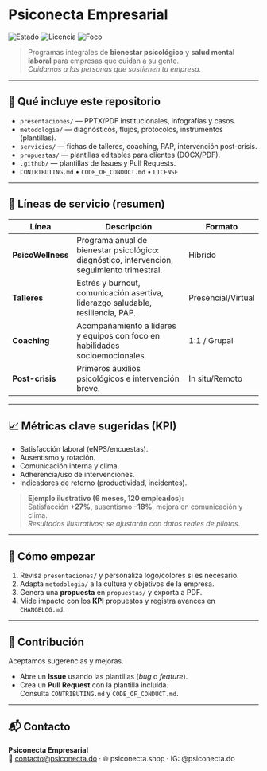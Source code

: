 # Psiconecta Empresarial

![Estado](https://img.shields.io/badge/Estado-Activo-0B7285)
![Licencia](https://img.shields.io/badge/Licencia-MIT-2B8A3E)
![Foco](https://img.shields.io/badge/Foco-Bienestar%20Organizacional-6B705C)

> Programas integrales de **bienestar psicológico** y **salud mental laboral** para empresas que cuidan a su gente.  
> *Cuidamos a las personas que sostienen tu empresa.*

---

## 🧭 Qué incluye este repositorio
- `presentaciones/` — PPTX/PDF institucionales, infografías y casos.
- `metodologia/` — diagnósticos, flujos, protocolos, instrumentos (plantillas).
- `servicios/` — fichas de talleres, coaching, PAP, intervención post-crisis.
- `propuestas/` — plantillas editables para clientes (DOCX/PDF).
- `.github/` — plantillas de Issues y Pull Requests.
- `CONTRIBUTING.md` • `CODE_OF_CONDUCT.md` • `LICENSE`

---

## 🧩 Líneas de servicio (resumen)
| Línea | Descripción | Formato |
|------|-------------|---------|
| **PsicoWellness** | Programa anual de bienestar psicológico: diagnóstico, intervención, seguimiento trimestral. | Híbrido |
| **Talleres** | Estrés y burnout, comunicación asertiva, liderazgo saludable, resiliencia, PAP. | Presencial/Virtual |
| **Coaching** | Acompañamiento a líderes y equipos con foco en habilidades socioemocionales. | 1:1 / Grupal |
| **Post-crisis** | Primeros auxilios psicológicos e intervención breve. | In situ/Remoto |

---

## 📈 Métricas clave sugeridas (KPI)
- Satisfacción laboral (eNPS/encuestas).
- Ausentismo y rotación.
- Comunicación interna y clima.
- Adherencia/uso de intervenciones.
- Indicadores de retorno (productividad, incidentes).

> **Ejemplo ilustrativo (6 meses, 120 empleados):**  
> Satisfacción **+27%**, ausentismo **–18%**, mejora en comunicación y clima.  
> *Resultados ilustrativos; se ajustarán con datos reales de pilotos.*

---

## 🚀 Cómo empezar
1. Revisa `presentaciones/` y personaliza logo/colores si es necesario.  
2. Adapta `metodologia/` a la cultura y objetivos de la empresa.  
3. Genera una **propuesta** en `propuestas/` y exporta a PDF.  
4. Mide impacto con los **KPI** propuestos y registra avances en `CHANGELOG.md`.

---

## 🤝 Contribución
Aceptamos sugerencias y mejoras.  
- Abre un **Issue** usando las plantillas (*bug* o *feature*).  
- Crea un **Pull Request** con la plantilla incluida.  
Consulta `CONTRIBUTING.md` y `CODE_OF_CONDUCT.md`.

---

## 📬 Contacto
**Psiconecta Empresarial**  
📧 contacto@psiconecta.do · 🌐 psiconecta.shop · IG: @psiconecta.do
